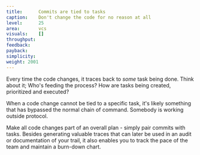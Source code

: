 ```yaml
---
title:      Commits are tied to tasks
caption:    Don't change the code for no reason at all
level:      25
area:       vcs
visuals:    []
throughput:
feedback:
payback:
simplicity:
weight: 2001
---
```


Every time the code changes, it traces back to _some_ task being done.
Think about it; Who's feeding the process? How are tasks being created, prioritized and executed?

When a code change cannot be tied to a specific task, it's likely something that has bypassed the normal chain of command. Somebody is working outside protocol.

Make all code changes part of an overall plan - simply pair commits with tasks. Besides generating valuable traces that can later be used in an audit or documentation of your trail, it also enables you to track the pace of the team and maintain a burn-down chart.
